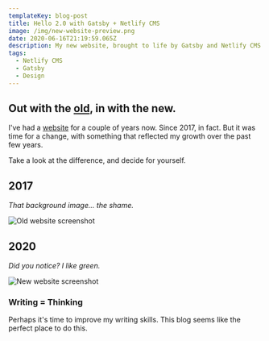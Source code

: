 ```yaml
---
templateKey: blog-post
title: Hello 2.0 with Gatsby + Netlify CMS
image: /img/new-website-preview.png
date: 2020-06-16T21:19:59.065Z
description: My new website, brought to life by Gatsby and Netlify CMS.
tags:
  - Netlify CMS
  - Gatsby
  - Design
---
```

## Out with the [old](http://web.archive.org/web/20180831111543/https://harjot.me/), in with the new.

I've had a [website](http://web.archive.org/web/20180831111543/https://harjot.me/) for a couple of years now. Since 2017, in fact. But it was time for a change, with something that reflected my growth over the past few years. 

Take a look at the difference, and decide for yourself.

## 2017

*That background image... the shame.*

![Old website screenshot](/img/old-website.png "Old website")

## 2020

*Did you notice? I like green.*

![New website screenshot](/img/new-website-preview.png "New website")

### Writing = Thinking

Perhaps it's time to improve my writing skills. This blog seems like the perfect place to do this.
